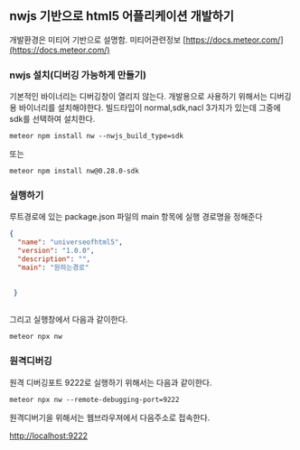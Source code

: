 ## nwjs 기반으로 html5 어플리케이션 개발하기

개발환경은 미티어 기반으로 설명함. 미티어관련정보 [https://docs.meteor.com/](https://docs.meteor.com/)

### nwjs 설치(디버깅 가능하게 만들기)

기본적인 바이너리는 디버깅창이 열리지 않는다. 개발용으로 사용하기 위해서는 디버깅용 바이너리를 설치해야한다.
빌드타입이 normal,sdk,nacl 3가지가 있는데 그중에 sdk를 선택하여 설치한다.



``` shell
meteor npm install nw --nwjs_build_type=sdk
```
또는 

``` shell
meteor npm install nw@0.28.0-sdk
```

### 실행하기

루트경로에 있는 package.json 파일의 main 항목에 실행 경로명을 정해준다

``` json
{
  "name": "universeofhtml5",
  "version": "1.0.0",
  "description": "",
  "main": "원하는경로"
  
  
 }
  
```

그리고 실행창에서 다음과 같이한다.
``` shell
meteor npx nw
```


### 원격디버깅

원격 디버깅포트 9222로 실행하기 위해서는 다음과 같이한다.
``` shell
meteor npx nw --remote-debugging-port=9222
```

원격디버기을 위해서는 웹브라우져에서 다음주소로 접속한다.

[http://localhost:9222](http://localhost:9222)

